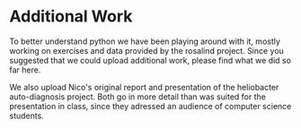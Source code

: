# Additional Work

To better understand python we have been playing around with it, mostly working on exercises and data provided by the rosalind project.
Since you suggested that we could upload additional work, please find what we did so far here.

We also upload Nico's original report and presentation of the heliobacter auto-diagnosis project.
Both go in more detail than was suited for the presentation in class, since they adressed an audience of computer science students.